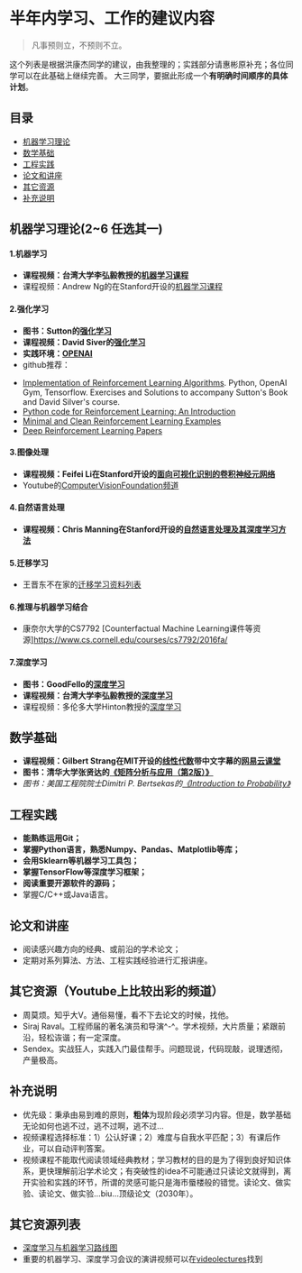﻿
# 半年内学习、工作的建议内容

> 凡事预则立，不预则不立。

这个列表是根据洪康杰同学的建议，由我整理的；实践部分请惠彬原补充；各位同学可以在此基础上继续完善。
大三同学，要据此形成一个**有明确时间顺序的具体计划**。

## 目录
* [机器学习理论](###机器学习理论)
* [数学基础](###数学基础)
* [工程实践](###工程实践)
* [论文和讲座](###论文和讲座)
* [其它资源](###其它资源)
* [补充说明](###补充说明)

## 机器学习理论(2~6 任选其一)
#### 1.机器学习	
+ **课程视频：台湾大学李弘毅教授的[机器学习课程](https://www.youtube.com/watch?v=fegAeph9UaA&list=PLJV_el3uVTsPy9oCRY30oBPNLCo89yu49)**
+ 课程视频：Andrew Ng的在Stanford开设的[机器学习课程](https://www.youtube.com/watch?v=UzxYlbK2c7E&list=PLA89DCFA6ADACE599)

#### 2.强化学习
+ **图书：Sutton的[强化学习](http://incompleteideas.net/sutton/book/the-book.html)**
+ **课程视频：David Siver的[强化学习](https://www.youtube.com/watch?v=2pWv7GOvuf0&list=PL7-jPKtc4r78-wCZcQn5IqyuWhBZ8fOxT)**
+ **实践环境：[OPENAI](https://openai.com/)**
+ github推荐：
 - [Implementation of Reinforcement Learning Algorithms](https://github.com/dennybritz/reinforcement-learning). Python, OpenAI Gym, Tensorflow. Exercises and Solutions to accompany Sutton's Book and David Silver's course.
 - [Python code for Reinforcement Learning: An Introduction](https://github.com/ShangtongZhang/reinforcement-learning-an-introduction)
 - [Minimal and Clean Reinforcement Learning Examples](https://github.com/rlcode/reinforcement-learning)
 - [Deep Reinforcement Learning Papers](https://github.com/dennybritz/reinforcement-learning)

#### 3.图像处理
+ **课程视频：Feifei Li在Stanford开设的[面向可视化识别的卷积神经元网络](http://cs231n.stanford.edu/)**
+ Youtube的[ComputerVisionFoundation频道](https://www.youtube.com/channel/UC0n76gicaarsN_Y9YShWwhw/playlists)

#### 4.自然语言处理
+ **课程视频：Chris Manning在Stanford开设的[自然语言处理及其深度学习方法](http://web.stanford.edu/class/cs224n/)**

#### 5.迁移学习
+ 王晋东不在家的[迁移学习资料列表](https://github.com/wantingallin/transferlearning)

#### 6.推理与机器学习结合
+ 康奈尔大学的CS7792 [Counterfactual Machine Learning课件等资源]https://www.cs.cornell.edu/courses/cs7792/2016fa/

#### 7.深度学习
+ **图书：GoodFello的[深度学习](http://www.deeplearningbook.org/)**
+ **课程视频：台湾大学李弘毅教授的[深度学习](https://www.youtube.com/watch?v=IzHoNwlCGnE&list=PLJV_el3uVTsPMxPbjeX7PicgWbY7F8wW9)**
+ 课程视频：多伦多大学Hinton教授的[深度学习](https://www.youtube.com/watch?v=cbeTc-Urqak&list=PLoRl3Ht4JOcdU872GhiYWf6jwrk_SNhz9)

## 数学基础	
+ **课程视频：Gilbert Strang在MIT开设的[线性代数](https://www.youtube.com/watch?v=ZK3O402wf1c&list=PL49CF3715CB9EF31D)带中文字幕的[网易云课堂](http://open.163.com/special/opencourse/daishu.html)**
+ **图书：清华大学张贤达的[《矩阵分析与应用（第2版）》](https://item.jd.com/11367945.html)**
+ *图书：美国工程院院士Dimitri P. Bertsekas的[《Introduction to Probability》](https://item.jd.com/11842157.html)*

## 工程实践
+ **能熟练运用Git；**
+ **掌握Python语言，熟悉Numpy、Pandas、Matplotlib等库；**
+ **会用Sklearn等机器学习工具包；**
+ **掌握TensorFlow等深度学习框架；**
+ **阅读重要开源软件的源码；**
+ 掌握C/C++或Java语言。

## 论文和讲座
+ 阅读感兴趣方向的经典、或前沿的学术论文；
+ 定期对系列算法、方法、工程实践经验进行汇报讲座。

## 其它资源（Youtube上比较出彩的频道）
+ 周莫烦。知乎大V。通俗易懂，看不下去论文的时候，找他。
+ Siraj Raval。工程师届的著名演员和导演^-^。学术视频，大片质量；紧跟前沿，轻松诙谐；有一定深度。
+ Sendex。实战狂人，实践入门最佳帮手。问题现说，代码现敲，说理透彻，产量极高。

## 补充说明
+ 优先级：秉承由易到难的原则，**粗体**为现阶段必须学习内容。但是，数学基础无论如何也逃不过，逃不过啊，逃不过...
+ 视频课程选择标准：1）公认好课；2）难度与自我水平匹配；3）有课后作业，可以自动评判答案。
+ 视频课程不能取代阅读领域经典教材；学习教材的目的是为了得到良好知识体系，更快理解前沿学术论文；有突破性的idea不可能通过只读论文就得到，离开实验和实践的环节，所谓的灵感可能只是海市蜃楼般的错觉。读论文、做实验、读论文、做实验...biu...顶级论文（2030年）。

## 其它资源列表
+ [深度学习与机器学习路线图](https://github.com/SherlockLiao/Roadmap-of-DL-and-ML/blob/master/README_cn.md)
+ 重要的机器学习、深度学习会议的演讲视频可以在[videolectures](http://videolectures.net/)找到
